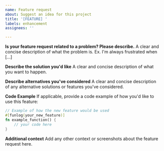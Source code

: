 ```yaml
---
name: Feature request
about: Suggest an idea for this project
title: '[FEATURE] '
labels: enhancement
assignees: ''

---
```


**Is your feature request related to a problem? Please describe.**
A clear and concise description of what the problem is. Ex. I'm always frustrated when [...]

**Describe the solution you'd like**
A clear and concise description of what you want to happen.

**Describe alternatives you've considered**
A clear and concise description of any alternative solutions or features you've considered.

**Code Example**
If applicable, provide a code example of how you'd like to use this feature:

```rust
// Example of how the new feature would be used
#[funlog(your_new_feature)]
fn example_function() {
    // your code here
}
```

**Additional context**
Add any other context or screenshots about the feature request here.